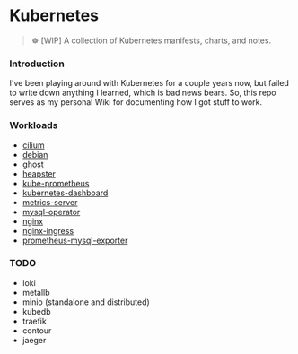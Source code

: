 # Kubernetes

> :wheel_of_dharma: [WIP] A collection of Kubernetes manifests, charts, and notes.

### Introduction

I've been playing around with Kubernetes for a couple years now, but failed to write down anything I
learned, which is bad news bears. So, this repo serves as my personal Wiki for documenting how I got
stuff to work.

### Workloads

  - [cilium](./cilium/)
  - [debian](./debian/)
  - [ghost](./ghost/)
  - [heapster](./heapster/)
  - [kube-prometheus](./kube-prometheus/)
  - [kubernetes-dashboard](./kubernetes-dashboard/)
  - [metrics-server](./metrics-server/)
  - [mysql-operator](./mysql-operator/)
  - [nginx](./nginx/)
  - [nginx-ingress](./nginx-ingress/)
  - [prometheus-mysql-exporter](./prometheus-mysql-exporter/)

### TODO

  - loki
  - metallb
  - minio (standalone and distributed)
  - kubedb
  - traefik
  - contour
  - jaeger
